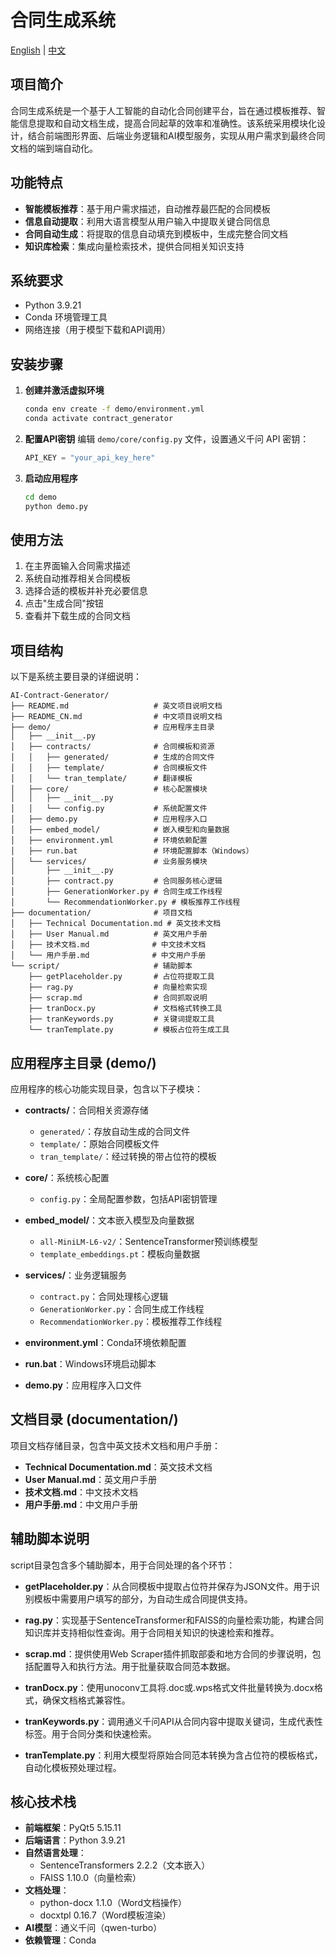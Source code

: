 # 合同生成系统

[English](README.md) | [中文](README_CN.md)

## 项目简介
合同生成系统是一个基于人工智能的自动化合同创建平台，旨在通过模板推荐、智能信息提取和自动文档生成，提高合同起草的效率和准确性。该系统采用模块化设计，结合前端图形界面、后端业务逻辑和AI模型服务，实现从用户需求到最终合同文档的端到端自动化。

## 功能特点
- **智能模板推荐**：基于用户需求描述，自动推荐最匹配的合同模板
- **信息自动提取**：利用大语言模型从用户输入中提取关键合同信息
- **合同自动生成**：将提取的信息自动填充到模板中，生成完整合同文档
- **知识库检索**：集成向量检索技术，提供合同相关知识支持

## 系统要求
- Python 3.9.21
- Conda 环境管理工具
- 网络连接（用于模型下载和API调用）

## 安装步骤
1. **创建并激活虚拟环境**
   ```bash
   conda env create -f demo/environment.yml
   conda activate contract_generator
   ```

2. **配置API密钥**
   编辑 `demo/core/config.py` 文件，设置通义千问 API 密钥：
   ```python
   API_KEY = "your_api_key_here"
   ```

3. **启动应用程序**
   ```bash
   cd demo
   python demo.py
   ```

## 使用方法
1. 在主界面输入合同需求描述
2. 系统自动推荐相关合同模板
3. 选择合适的模板并补充必要信息
4. 点击"生成合同"按钮
5. 查看并下载生成的合同文档

## 项目结构

以下是系统主要目录的详细说明：

```
AI-Contract-Generator/
├── README.md                   # 英文项目说明文档
├── README_CN.md                # 中文项目说明文档
├── demo/                       # 应用程序主目录
│   ├── __init__.py
│   ├── contracts/              # 合同模板和资源
│   │   ├── generated/          # 生成的合同文件
│   │   ├── template/           # 合同模板文件
│   │   └── tran_template/      # 翻译模板
│   ├── core/                   # 核心配置模块
│   │   ├── __init__.py
│   │   └── config.py           # 系统配置文件
│   ├── demo.py                 # 应用程序入口
│   ├── embed_model/            # 嵌入模型和向量数据
│   ├── environment.yml         # 环境依赖配置
│   ├── run.bat                 # 环境配置脚本（Windows）
│   └── services/               # 业务服务模块
│       ├── __init__.py
│       ├── contract.py         # 合同服务核心逻辑
│       ├── GenerationWorker.py # 合同生成工作线程
│       └── RecommendationWorker.py # 模板推荐工作线程
├── documentation/              # 项目文档
│   ├── Technical Documentation.md # 英文技术文档
│   ├── User Manual.md          # 英文用户手册
│   ├── 技术文档.md              # 中文技术文档
│   └── 用户手册.md              # 中文用户手册
└── script/                     # 辅助脚本
    ├── getPlaceholder.py       # 占位符提取工具
    ├── rag.py                  # 向量检索实现
    ├── scrap.md                # 合同抓取说明
    ├── tranDocx.py             # 文档格式转换工具
    ├── tranKeywords.py         # 关键词提取工具
    └── tranTemplate.py         # 模板占位符生成工具

```

## 应用程序主目录 (demo/)

应用程序的核心功能实现目录，包含以下子模块：

- **contracts/**：合同相关资源存储
  - `generated/`：存放自动生成的合同文件
  - `template/`：原始合同模板文件
  - `tran_template/`：经过转换的带占位符的模板

- **core/**：系统核心配置
  - `config.py`：全局配置参数，包括API密钥管理

- **embed_model/**：文本嵌入模型及向量数据
  - `all-MiniLM-L6-v2/`：SentenceTransformer预训练模型
  - `template_embeddings.pt`：模板向量数据

- **services/**：业务逻辑服务
  - `contract.py`：合同处理核心逻辑
  - `GenerationWorker.py`：合同生成工作线程
  - `RecommendationWorker.py`：模板推荐工作线程

- **environment.yml**：Conda环境依赖配置
- **run.bat**：Windows环境启动脚本
- **demo.py**：应用程序入口文件

## 文档目录 (documentation/)

项目文档存储目录，包含中英文技术文档和用户手册：

- **Technical Documentation.md**：英文技术文档
- **User Manual.md**：英文用户手册
- **技术文档.md**：中文技术文档
- **用户手册.md**：中文用户手册

## 辅助脚本说明

script目录包含多个辅助脚本，用于合同处理的各个环节：

- **getPlaceholder.py**：从合同模板中提取占位符并保存为JSON文件。用于识别模板中需要用户填写的部分，为自动生成合同提供支持。

- **rag.py**：实现基于SentenceTransformer和FAISS的向量检索功能，构建合同知识库并支持相似性查询。用于合同相关知识的快速检索和推荐。

- **scrap.md**：提供使用Web Scraper插件抓取部委和地方合同的步骤说明，包括配置导入和执行方法。用于批量获取合同范本数据。

- **tranDocx.py**：使用unoconv工具将.doc或.wps格式文件批量转换为.docx格式，确保文档格式兼容性。

- **tranKeywords.py**：调用通义千问API从合同内容中提取关键词，生成代表性标签。用于合同分类和快速检索。

- **tranTemplate.py**：利用大模型将原始合同范本转换为含占位符的模板格式，自动化模板预处理过程。

## 核心技术栈
- **前端框架**：PyQt5 5.15.11
- **后端语言**：Python 3.9.21
- **自然语言处理**：
  - SentenceTransformers 2.2.2（文本嵌入）
  - FAISS 1.10.0（向量检索）
- **文档处理**：
  - python-docx 1.1.0（Word文档操作）
  - docxtpl 0.16.7（Word模板渲染）
- **AI模型**：通义千问（qwen-turbo）
- **依赖管理**：Conda
